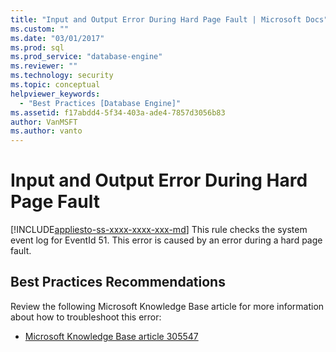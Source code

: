 ```yaml
---
title: "Input and Output Error During Hard Page Fault | Microsoft Docs"
ms.custom: ""
ms.date: "03/01/2017"
ms.prod: sql
ms.prod_service: "database-engine"
ms.reviewer: ""
ms.technology: security
ms.topic: conceptual
helpviewer_keywords: 
  - "Best Practices [Database Engine]"
ms.assetid: f17abdd4-5f34-403a-ade4-7857d3056b83
author: VanMSFT
ms.author: vanto
---
```

# Input and Output Error During Hard Page Fault
[!INCLUDE[appliesto-ss-xxxx-xxxx-xxx-md](../../includes/appliesto-ss-xxxx-xxxx-xxx-md.md)]
  This rule checks the system event log for EventId 51. This error is caused by an error during a hard page fault.  
  
## Best Practices Recommendations  
 Review the following Microsoft Knowledge Base article for more information about how to troubleshoot this error:  
  
-   [Microsoft Knowledge Base article 305547](https://go.microsoft.com/fwlink/?linkid=117748)  
  
  
